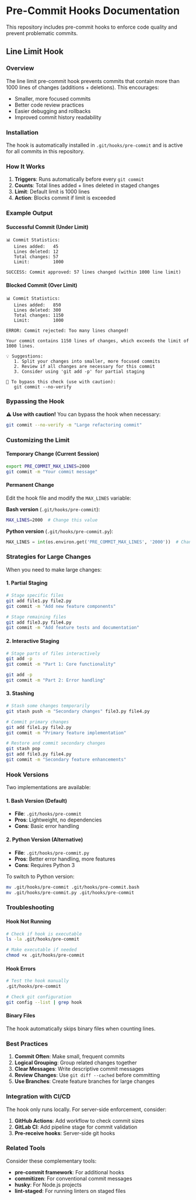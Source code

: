 # Pre-Commit Hooks Documentation

This repository includes pre-commit hooks to enforce code quality and prevent problematic commits.

## Line Limit Hook

### Overview

The line limit pre-commit hook prevents commits that contain more than 1000 lines of changes (additions + deletions). This encourages:

- Smaller, more focused commits
- Better code review practices
- Easier debugging and rollbacks
- Improved commit history readability

### Installation

The hook is automatically installed in `.git/hooks/pre-commit` and is active for all commits in this repository.

### How It Works

1. **Triggers**: Runs automatically before every `git commit`
2. **Counts**: Total lines added + lines deleted in staged changes
3. **Limit**: Default limit is 1000 lines
4. **Action**: Blocks commit if limit is exceeded

### Example Output

#### Successful Commit (Under Limit)
```
📊 Commit Statistics:
   Lines added:   45
   Lines deleted: 12
   Total changes: 57
   Limit:         1000

SUCCESS: Commit approved: 57 lines changed (within 1000 line limit)
```

#### Blocked Commit (Over Limit)
```
📊 Commit Statistics:
   Lines added:   850
   Lines deleted: 300
   Total changes: 1150
   Limit:         1000

ERROR: Commit rejected: Too many lines changed!

Your commit contains 1150 lines of changes, which exceeds the limit of 1000 lines.

💡 Suggestions:
   1. Split your changes into smaller, more focused commits
   2. Review if all changes are necessary for this commit
   3. Consider using 'git add -p' for partial staging

🚨 To bypass this check (use with caution):
   git commit --no-verify
```

### Bypassing the Hook

**⚠️ Use with caution!** You can bypass the hook when necessary:

```bash
git commit --no-verify -m "Large refactoring commit"
```

### Customizing the Limit

#### Temporary Change (Current Session)
```bash
export PRE_COMMIT_MAX_LINES=2000
git commit -m "Your commit message"
```

#### Permanent Change
Edit the hook file and modify the `MAX_LINES` variable:

**Bash version** (`.git/hooks/pre-commit`):
```bash
MAX_LINES=2000  # Change this value
```

**Python version** (`.git/hooks/pre-commit.py`):
```python
MAX_LINES = int(os.environ.get('PRE_COMMIT_MAX_LINES', '2000'))  # Change default
```

### Strategies for Large Changes

When you need to make large changes:

#### 1. Partial Staging
```bash
# Stage specific files
git add file1.py file2.py
git commit -m "Add new feature components"

# Stage remaining files
git add file3.py file4.py
git commit -m "Add feature tests and documentation"
```

#### 2. Interactive Staging
```bash
# Stage parts of files interactively
git add -p
git commit -m "Part 1: Core functionality"

git add -p
git commit -m "Part 2: Error handling"
```

#### 3. Stashing
```bash
# Stash some changes temporarily
git stash push -m "Secondary changes" file3.py file4.py

# Commit primary changes
git add file1.py file2.py
git commit -m "Primary feature implementation"

# Restore and commit secondary changes
git stash pop
git add file3.py file4.py
git commit -m "Secondary feature enhancements"
```

### Hook Versions

Two implementations are available:

#### 1. Bash Version (Default)
- **File**: `.git/hooks/pre-commit`
- **Pros**: Lightweight, no dependencies
- **Cons**: Basic error handling

#### 2. Python Version (Alternative)
- **File**: `.git/hooks/pre-commit.py`
- **Pros**: Better error handling, more features
- **Cons**: Requires Python 3

To switch to Python version:
```bash
mv .git/hooks/pre-commit .git/hooks/pre-commit.bash
mv .git/hooks/pre-commit.py .git/hooks/pre-commit
```

### Troubleshooting

#### Hook Not Running
```bash
# Check if hook is executable
ls -la .git/hooks/pre-commit

# Make executable if needed
chmod +x .git/hooks/pre-commit
```

#### Hook Errors
```bash
# Test the hook manually
.git/hooks/pre-commit

# Check git configuration
git config --list | grep hook
```

#### Binary Files
The hook automatically skips binary files when counting lines.

### Best Practices

1. **Commit Often**: Make small, frequent commits
2. **Logical Grouping**: Group related changes together
3. **Clear Messages**: Write descriptive commit messages
4. **Review Changes**: Use `git diff --cached` before committing
5. **Use Branches**: Create feature branches for large changes

### Integration with CI/CD

The hook only runs locally. For server-side enforcement, consider:

1. **GitHub Actions**: Add workflow to check commit sizes
2. **GitLab CI**: Add pipeline stage for commit validation
3. **Pre-receive hooks**: Server-side git hooks

### Related Tools

Consider these complementary tools:

- **pre-commit framework**: For additional hooks
- **commitizen**: For conventional commit messages
- **husky**: For Node.js projects
- **lint-staged**: For running linters on staged files
